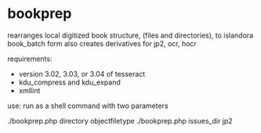 # bookprep

rearranges local digitized book structure,
(files and directories), to islandora book_batch form
also creates derivatives for jp2, ocr, hocr

requirements:
* version 3.02, 3.03, or 3.04 of tesseract
* kdu_compress and kdu_expand
* xmllint

use:  run as a shell command with two parameters

./bookprep.php directory objectfiletype
./bookprep.php  issues_dir jp2
